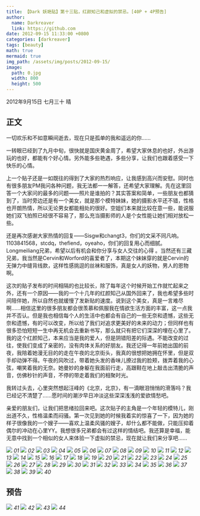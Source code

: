 ```yaml
---
title: 【Dark 妖艳贴】第十三贴，红颜知己和虚拟的禁忌。[40P + 4P预告]
author:
  name: Darkreaver
  link: https://github.com
date: 2012-09-15 11:33:00 +0800
categories: [darkreaver]
tags: [beauty]
math: true
mermaid: true
img_path: /assets/img/posts/2012-09-15/
image:
  path: 0.jpg
  width: 800
  height: 500
---
```


2012年9月15日  七月三十  晴

## 正文

一切欢乐和不如意瞬间逝去，现在只是孤单的我和遥远的你……

一转眼已经到了九月中旬，很快就是国庆黄金周了，希望大家休息的也好，外出游玩的也好，都能有个好心情。另外能多些艳遇，多些分享，让我们也跟着感受一下快乐的心情。

上一个贴子还是一如既往的得到了大家的热烈响应，让我感到高兴而安慰。同时也有很多朋友PM我问各种问题，我无法都一一解答，还希望大家理解。先在这里回答一个大家问的最多的问题——照片是谁拍的？其实答案和简单，一些朋友也都猜到了，当时旁边还是有一个美女，就是那个模特妹妹，她的摄影水平还不错，性格也开朗热情，所以无论男女都能相处的很好。空姐们本来就比较在意一些，能说服她们双飞拍照已经很不容易了，那么充当摄影师的人是个女性能让她们相对放松一些。

还是再次感谢大家热情的回复——Sisgw和changt3，你们的文采不同凡响。1103841568，stcdq，thefiend，oyeaho，你们的回复用心而细腻。Longmeiliang兄弟，希望以后有机会和你分享与女人交往的心得 。当然还有三藏兄弟，我当然是Cervin和Worford的喜爱者了，本期这个妹妹穿的就是Cervin的无弹力中缝背线款，这样性感挑逗的丝袜和服饰，真是女人的妖物，男人的恩物啊。

这次的贴子发布的时间相隔的也比较长，除了每年这个时候开始工作就忙起来之外，还有一个原因——我的一个十几年的红颜知己从国外回来了，我也希望多些时间陪伴她，所以自然也就缓慢了发新贴的速度。说到这个美女，真是一言难尽啊……相信这里的很多朋友都会很羡慕和佩服我在情欲生活方面的丰富，这一点我并不否认。但是我也相信每个人的生活中也都会有自己的一些无奈和遗憾，这些无奈和遗憾，有的可以改变，所以给了我们对追求更美好的未来的动力；但同样也有很多恐怕短短一生中再无机会去重新书写，那么就只有把它们深深的埋在心里了。我的这个红颜知己，本来应当是我的爱人，但是阴错阳差的际遇。不能改变的过往，使我们变成了亲密的，没有肉体关系的好朋友。我还记得一年前她出国的前夜，我陪着她漫无目的的走在午夜的北京街头，我真的很想把她拥在怀里，但是双手却动弹不得。午夜的风吹过，带着她头发的香味儿撩过我的脸颊，拨弄着我的心弦，嘲笑着我的无奈。她曼妙的身躯在我面前行走，高跟鞋在地上敲击出清脆的声音，仿佛秒针的声音，不停的带走着我们的相聚时光。

我转过头去，心里突然想起汪峰的《北京，北京》，有一滴眼泪悄悄的滑落吗？我已经记不清楚了……愿时间的潮汐早日冲淡这些深深浅浅的爱欲情愁吧。

亲爱的朋友们，让我们把思绪拉回来吧。这次贴子的主角是一个年轻的模特儿，刚出道不久，性格温柔而闷骚。第一次见到她的时候我着实的惊喜了一下，因为她的样子很像我的一个嫂子——喜欢上温柔风骚的嫂子，却什么都不能做，只能压抑着偶尔的冲动在心里YY。我想很多兄弟都会有过这样的情结吧。我还算是幸福，能无意中找到一个相似的女人来体验一下虚拟的禁忌，现在就让我们来分享吧……

![](1.jpg)
_01_
![](2.jpg)
_02_
![](3.jpg)
_03_
![](4.jpg)
_04_
![](5.jpg)
_05_
![](6.jpg)
_06_
![](7.jpg)
_07_
![](8.jpg)
_08_
![](9.jpg)
_09_
![](10.jpg)
_10_
![](11.jpg)
_11_
![](12.jpg)
_12_
![](13.jpg)
_13_
![](14.jpg)
_14_
![](15.jpg)
_15_
![](16.jpg)
_16_
![](17.jpg)
_17_
![](18.jpg)
_18_
![](19.jpg)
_19_
![](20.jpg)
_20_
![](21.jpg)
_21_
![](22.jpg)
_22_
![](23.jpg)
_23_
![](24.jpg)
_24_
![](25.jpg)
_25_
![](26.jpg)
_26_
![](27.jpg)
_27_
![](28.jpg)
_28_
![](29.jpg)
_29_
![](30.jpg)
_30_
![](31.jpg)
_31_
![](32.jpg)
_32_
![](33.jpg)
_33_
![](34.jpg)
_34_
![](35.jpg)
_35_
![](36.jpg)
_36_
![](37.jpg)
_37_
![](38.jpg)
_38_
![](39.jpg)
_39_
![](40.jpg)
_40_

## 预告

![](41.jpg)
_41_
![](42.jpg)
_42_
![](43.jpg)
_43_
![](44.jpg)
_44_